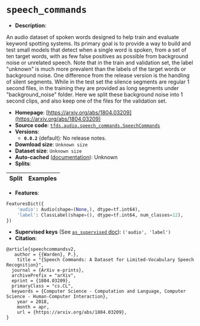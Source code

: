<div itemscope itemtype="http://schema.org/Dataset">
  <div itemscope itemprop="includedInDataCatalog" itemtype="http://schema.org/DataCatalog">
    <meta itemprop="name" content="TensorFlow Datasets" />
  </div>

  <meta itemprop="name" content="speech_commands" />
  <meta itemprop="description" content="&#10;An audio dataset of spoken words designed to help train and evaluate keyword&#10;spotting systems. Its primary goal is to provide a way to build and test small&#10;models that detect when a single word is spoken, from a set of ten target words,&#10;with as few false positives as possible from background noise or unrelated&#10;speech. Note that in the train and validation set, the label &quot;unknown&quot; is much&#10;more prevalent than the labels of the target words or background noise.&#10;One difference from the release version is the handling of silent segments.&#10;While in the test set the silence segments are regular 1 second files, in the&#10;training they are provided as long segments under &quot;background_noise&quot; folder.&#10;Here we split these background noise into 1 second clips, and also keep one of&#10;the files for the validation set.&#10;&#10;&#10;To use this dataset:&#10;&#10;```python&#10;import tensorflow_datasets as tfds&#10;&#10;ds = tfds.load(&#x27;speech_commands&#x27;, split=&#x27;train&#x27;)&#10;for ex in ds.take(4):&#10;  print(ex)&#10;```&#10;&#10;See [the guide](https://www.tensorflow.org/datasets/overview) for more&#10;informations on [tensorflow_datasets](https://www.tensorflow.org/datasets).&#10;&#10;" />
  <meta itemprop="url" content="https://www.tensorflow.org/datasets/catalog/speech_commands" />
  <meta itemprop="sameAs" content="https://arxiv.org/abs/1804.03209" />
  <meta itemprop="citation" content="&#10;@article{speechcommandsv2,&#10;   author = {{Warden}, P.},&#10;    title = &quot;{Speech Commands: A Dataset for Limited-Vocabulary Speech Recognition}&quot;,&#10;  journal = {ArXiv e-prints},&#10;  archivePrefix = &quot;arXiv&quot;,&#10;  eprint = {1804.03209},&#10;  primaryClass = &quot;cs.CL&quot;,&#10;  keywords = {Computer Science - Computation and Language, Computer Science - Human-Computer Interaction},&#10;    year = 2018,&#10;    month = apr,&#10;    url = {https://arxiv.org/abs/1804.03209},&#10;}&#10;" />
</div>

# `speech_commands`

*   **Description**:

An audio dataset of spoken words designed to help train and evaluate keyword
spotting systems. Its primary goal is to provide a way to build and test small
models that detect when a single word is spoken, from a set of ten target words,
with as few false positives as possible from background noise or unrelated
speech. Note that in the train and validation set, the label "unknown" is much
more prevalent than the labels of the target words or background noise. One
difference from the release version is the handling of silent segments. While in
the test set the silence segments are regular 1 second files, in the training
they are provided as long segments under "background_noise" folder. Here we
split these background noise into 1 second clips, and also keep one of the files
for the validation set.

*   **Homepage**:
    [https://arxiv.org/abs/1804.03209](https://arxiv.org/abs/1804.03209)
*   **Source code**:
    [`tfds.audio.speech_commands.SpeechCommands`](https://github.com/tensorflow/datasets/tree/master/tensorflow_datasets/audio/speech_commands.py)
*   **Versions**:
    *   **`0.0.2`** (default): No release notes.
*   **Download size**: `Unknown size`
*   **Dataset size**: `Unknown size`
*   **Auto-cached**
    ([documentation](https://www.tensorflow.org/datasets/performances#auto-caching)):
    Unknown
*   **Splits**:

Split | Examples
:---- | -------:

*   **Features**:

```python
FeaturesDict({
    'audio': Audio(shape=(None,), dtype=tf.int64),
    'label': ClassLabel(shape=(), dtype=tf.int64, num_classes=12),
})
```

*   **Supervised keys** (See
    [`as_supervised` doc](https://www.tensorflow.org/datasets/api_docs/python/tfds/load)):
    `('audio', 'label')`
*   **Citation**:

```
@article{speechcommandsv2,
   author = {{Warden}, P.},
    title = "{Speech Commands: A Dataset for Limited-Vocabulary Speech Recognition}",
  journal = {ArXiv e-prints},
  archivePrefix = "arXiv",
  eprint = {1804.03209},
  primaryClass = "cs.CL",
  keywords = {Computer Science - Computation and Language, Computer Science - Human-Computer Interaction},
    year = 2018,
    month = apr,
    url = {https://arxiv.org/abs/1804.03209},
}
```
